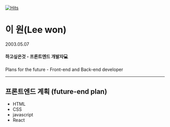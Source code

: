 [![Hits](https://hits.seeyoufarm.com/api/count/incr/badge.svg?url=https%3A%2F%2Fgithub.com%2FDuKong21&count_bg=%23000000&title_bg=%23848484&icon=&icon_color=%23000000&title=hits&edge_flat=true)](https://hits.seeyoufarm.com)

# 이 원(Lee won)
2003.05.07
#### 하고싶은것 - 프론트엔드 개발자:computer:

Plans for the future - Front-end and Back-end developer

---

## 프론트엔드 계획 (future-end plan)
- HTML
- CSS
- javascript
- React
